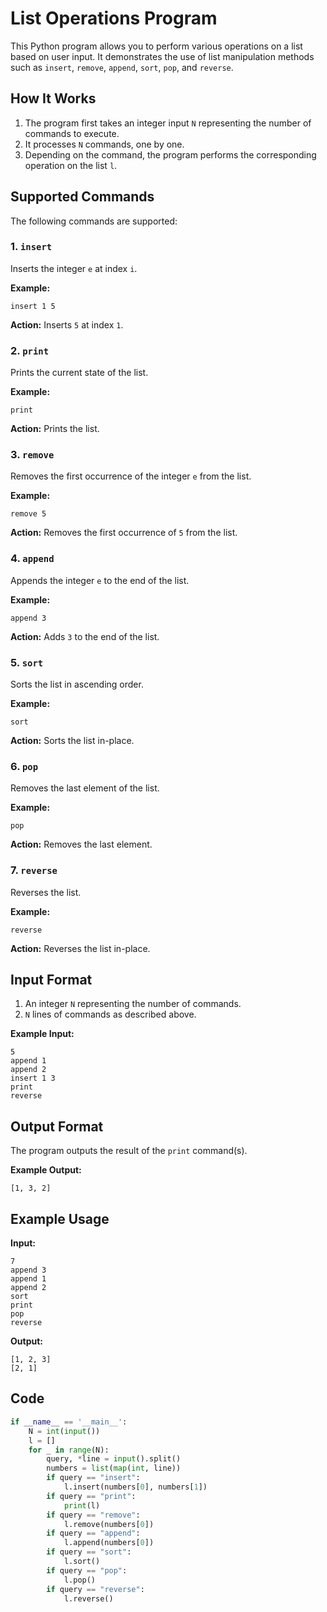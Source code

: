 # List Operations Program

This Python program allows you to perform various operations on a list based on user input. It demonstrates the use of list manipulation methods such as `insert`, `remove`, `append`, `sort`, `pop`, and `reverse`.

## How It Works

1. The program first takes an integer input `N` representing the number of commands to execute.
2. It processes `N` commands, one by one.
3. Depending on the command, the program performs the corresponding operation on the list `l`.

## Supported Commands

The following commands are supported:

### 1. `insert`
Inserts the integer `e` at index `i`.

**Example:**
```text
insert 1 5
```
**Action:** Inserts `5` at index `1`.

### 2. `print`
Prints the current state of the list.

**Example:**
```text
print
```
**Action:** Prints the list.

### 3. `remove`
Removes the first occurrence of the integer `e` from the list.

**Example:**
```text
remove 5
```
**Action:** Removes the first occurrence of `5` from the list.

### 4. `append`
Appends the integer `e` to the end of the list.

**Example:**
```text
append 3
```
**Action:** Adds `3` to the end of the list.

### 5. `sort`
Sorts the list in ascending order.

**Example:**
```text
sort
```
**Action:** Sorts the list in-place.

### 6. `pop`
Removes the last element of the list.

**Example:**
```text
pop
```
**Action:** Removes the last element.

### 7. `reverse`
Reverses the list.

**Example:**
```text
reverse
```
**Action:** Reverses the list in-place.

## Input Format
1. An integer `N` representing the number of commands.
2. `N` lines of commands as described above.

**Example Input:**
```text
5
append 1
append 2
insert 1 3
print
reverse
```

## Output Format
The program outputs the result of the `print` command(s).

**Example Output:**
```text
[1, 3, 2]
```

## Example Usage
**Input:**
```text
7
append 3
append 1
append 2
sort
print
pop
reverse
```

**Output:**
```text
[1, 2, 3]
[2, 1]
```

## Code
```python
if __name__ == '__main__':
    N = int(input())
    l = []
    for _ in range(N):
        query, *line = input().split()
        numbers = list(map(int, line))
        if query == "insert":
            l.insert(numbers[0], numbers[1])
        if query == "print":
            print(l)
        if query == "remove":
            l.remove(numbers[0])
        if query == "append":
            l.append(numbers[0])
        if query == "sort":
            l.sort()
        if query == "pop":
            l.pop()
        if query == "reverse":
            l.reverse()
